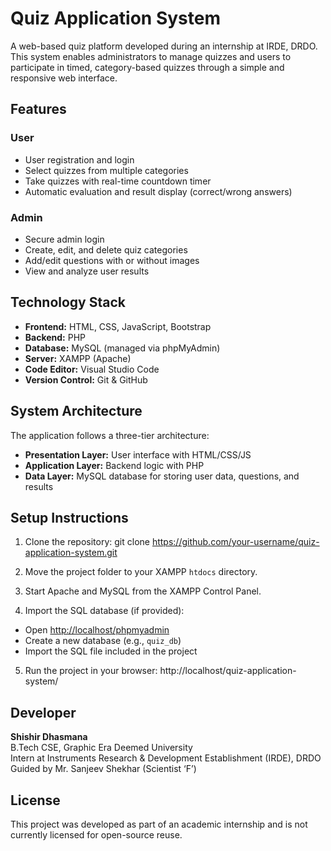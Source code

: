 # Quiz Application System

A web-based quiz platform developed during an internship at IRDE, DRDO. This system enables administrators to manage quizzes and users to participate in timed, category-based quizzes through a simple and responsive web interface.

## Features

### User
- User registration and login
- Select quizzes from multiple categories
- Take quizzes with real-time countdown timer
- Automatic evaluation and result display (correct/wrong answers)

### Admin
- Secure admin login
- Create, edit, and delete quiz categories
- Add/edit questions with or without images
- View and analyze user results

## Technology Stack

- **Frontend:** HTML, CSS, JavaScript, Bootstrap
- **Backend:** PHP
- **Database:** MySQL (managed via phpMyAdmin)
- **Server:** XAMPP (Apache)
- **Code Editor:** Visual Studio Code
- **Version Control:** Git & GitHub

## System Architecture

The application follows a three-tier architecture:

- **Presentation Layer:** User interface with HTML/CSS/JS
- **Application Layer:** Backend logic with PHP
- **Data Layer:** MySQL database for storing user data, questions, and results

## Setup Instructions

1. Clone the repository:
git clone https://github.com/your-username/quiz-application-system.git

2. Move the project folder to your XAMPP `htdocs` directory.

3. Start Apache and MySQL from the XAMPP Control Panel.

4. Import the SQL database (if provided):
- Open [http://localhost/phpmyadmin](http://localhost/phpmyadmin)
- Create a new database (e.g., `quiz_db`)
- Import the SQL file included in the project

5. Run the project in your browser:
http://localhost/quiz-application-system/

## Developer

**Shishir Dhasmana**  
B.Tech CSE, Graphic Era Deemed University  
Intern at Instruments Research & Development Establishment (IRDE), DRDO  
Guided by Mr. Sanjeev Shekhar (Scientist ‘F’)

## License

This project was developed as part of an academic internship and is not currently licensed for open-source reuse.
